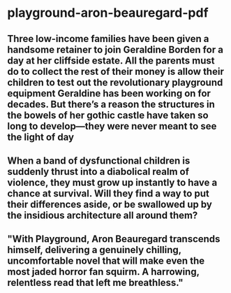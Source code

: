# playground-aron-beauregard-pdf

## Three low-income families have been given a handsome retainer to join Geraldine Borden for a day at her cliffside estate. All the parents must do to collect the rest of their money is allow their children to test out the revolutionary playground equipment Geraldine has been working on for decades. But there’s a reason the structures in the bowels of her gothic castle have taken so long to develop—they were never meant to see the light of day

## When a band of dysfunctional children is suddenly thrust into a diabolical realm of violence, they must grow up instantly to have a chance at survival. Will they find a way to put their differences aside, or be swallowed up by the insidious architecture all around them?

## "With Playground, Aron Beauregard transcends himself, delivering a genuinely chilling, uncomfortable novel that will make even the most jaded horror fan squirm. A harrowing, relentless read that left me breathless."



